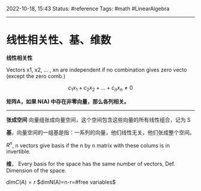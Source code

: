 2022-10-18, 15:43
Status: #reference
Tags: #math #LinearAlgebra

---

# 线性相关性、基、维数

**线性相关性**

Vectors x1, x2, ... , xn are independent if no combination gives zero vecto (except the zero comb.)

$$c_1x_1+c_2x_2+ ... + c_nx_n\ne0$$

**矩阵A，如果 N(A) 中存在非零向量，那么各列相关。**

---

**张成空间**
向量组张成向量空间，这个空间包含这些向量的所有线性组合，记为 S

**基**，向量空间的一组基是指：一系列的向量，他们线性无关，他们张成整个空间。

$R^n$, n vectors give basis if the n by n matrix with these colums is in invertible.

**维**， Every basis for the space has the same number of vectors, Def. Dimension of the space.

$dimC(A)=r$
$dimN(A)=n-r=#free variables$
